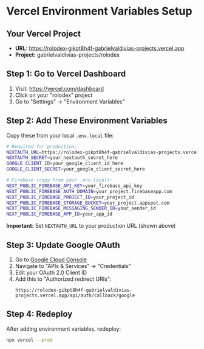 # Vercel Environment Variables Setup

## Your Vercel Project

- **URL:** https://rolodex-gikpt8h4f-gabrielvaldivias-projects.vercel.app
- **Project:** gabrielvaldivias-projects/rolodex

## Step 1: Go to Vercel Dashboard

1. Visit: https://vercel.com/dashboard
2. Click on your "rolodex" project
3. Go to "Settings" → "Environment Variables"

## Step 2: Add These Environment Variables

Copy these from your local `.env.local` file:

```bash
# Required for production:
NEXTAUTH_URL=https://rolodex-gikpt8h4f-gabrielvaldivias-projects.vercel.app
NEXTAUTH_SECRET=your_nextauth_secret_here
GOOGLE_CLIENT_ID=your_google_client_id_here
GOOGLE_CLIENT_SECRET=your_google_client_secret_here

# Firebase (copy from your .env.local):
NEXT_PUBLIC_FIREBASE_API_KEY=your_firebase_api_key
NEXT_PUBLIC_FIREBASE_AUTH_DOMAIN=your_project.firebaseapp.com
NEXT_PUBLIC_FIREBASE_PROJECT_ID=your_project_id
NEXT_PUBLIC_FIREBASE_STORAGE_BUCKET=your_project.appspot.com
NEXT_PUBLIC_FIREBASE_MESSAGING_SENDER_ID=your_sender_id
NEXT_PUBLIC_FIREBASE_APP_ID=your_app_id
```

**Important:** Set `NEXTAUTH_URL` to your production URL (shown above)

## Step 3: Update Google OAuth

1. Go to [Google Cloud Console](https://console.cloud.google.com/)
2. Navigate to "APIs & Services" → "Credentials"
3. Edit your OAuth 2.0 Client ID
4. Add this to "Authorized redirect URIs":
   ```
   https://rolodex-gikpt8h4f-gabrielvaldivias-projects.vercel.app/api/auth/callback/google
   ```

## Step 4: Redeploy

After adding environment variables, redeploy:

```bash
npx vercel --prod
```
